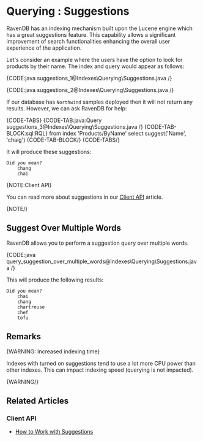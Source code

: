 ﻿# Querying : Suggestions

RavenDB has an indexing mechanism built upon the Lucene engine which has a great suggestions feature. This capability allows a significant improvement of search functionalities enhancing the overall user experience of the application.

Let's consider an example where the users have the option to look for products by their name. The index and query would appear as follows:

{CODE:java suggestions_1@Indexes\Querying\Suggestions.java /}

{CODE:java suggestions_2@Indexes\Querying\Suggestions.java /}

If our database has `Northwind` samples deployed then it will not return any results. However, we can ask RavenDB for help:

{CODE-TABS}
{CODE-TAB:java:Query suggestions_3@Indexes\Querying\Suggestions.java /}
{CODE-TAB-BLOCK:sql:RQL}
from index 'Products/ByName' 
select suggest('Name', 'chaig')
{CODE-TAB-BLOCK/}
{CODE-TABS/}

It will produce these suggestions:

    Did you mean?
        chang
        chai

{NOTE:Client API}

You can read more about suggestions in our [Client API](../../client-api/session/querying/how-to-work-with-suggestions) article. 

{NOTE/}

## Suggest Over Multiple Words

RavenDB allows you to perform a suggestion query over multiple words.

{CODE:java query_suggestion_over_multiple_words@Indexes\Querying\Suggestions.java /}

This will produce the following results:

    Did you mean?
        chai
        chang
        chartreuse
        chef
        tofu

## Remarks

{WARNING: Increased indexing time}

Indexes with turned on suggestions tend to use a lot more CPU power than other indexes. This can impact indexing speed (querying is not impacted).

{WARNING/}

## Related Articles

### Client API

- [How to Work with Suggestions](../../client-api/session/querying/how-to-work-with-suggestions)
